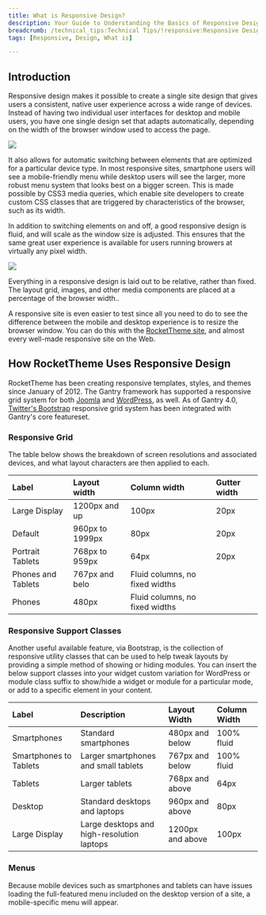 ```yaml
---
title: What is Responsive Design?
description: Your Guide to Understanding the Basics of Responsive Design 
breadcrumb: /technical_tips:Technical Tips/!responsive:Responsive Design
tags: [Responsive, Design, What is]

---
```


Introduction
----

Responsive design makes it possible to create a single site design that gives users a consistent, native user experience across a wide range of devices. Instead of having two individual user interfaces for desktop and mobile users, you have one single design set that adapts automatically, depending on the width of the browser window used to access the page.

![][responsive1]

It also allows for automatic switching between elements that are optimized for a particular device type. In most responsive sites, smartphone users will see a mobile-friendly menu while desktop users will see the larger, more robust menu system that looks best on a bigger screen. This is made possible by CSS3 media queries, which enable site developers to create custom CSS classes that are triggered by characteristics of the browser, such as its width.

In addition to switching elements on and off, a good responsive design is fluid, and will scale as the window size is adjusted. This ensures that the same great user experience is available for users running browers at virtually any pixel width. 

![][responsive2]

Everything in a responsive design is laid out to be relative, rather than fixed. The layout grid, images, and other media components are placed at a percentage of the browser width..

A responsive site is even easier to test since all you need to do to see the difference between the mobile and desktop experience is to resize the browser window. You can do this with the [RocketTheme site](http://www.rockettheme.com), and almost every well-made responsive site on the Web.

How RocketTheme Uses Responsive Design
-----

RocketTheme has been creating responsive templates, styles, and themes since January of 2012. The Gantry framework has supported a responsive grid system for both [Joomla](http://docs.gantry.org/gantry4/joomla/advanced/responsive_grid_system.md) and [WordPress](http://docs.gantry.org/gantry4/wordpress/advanced/responsive_grid_system.md), as well. As of Gantry 4.0, [Twitter's Bootstrap][bootstrap] responsive grid system has been integrated with Gantry's core featureset.

### Responsive Grid

The table below shows the breakdown of screen resolutions and associated devices, and what layout characters are then applied to each.

| Label              | Layout width    | Column width                   | Gutter width |
| :----              | :-----          | :-----                         | :-----       |
| Large Display      | 1200px and up   | 100px                          | 20px         |
| Default            | 960px to 1999px | 80px                           | 20px         |
| Portrait Tablets   | 768px to 959px  | 64px                           | 20px         |
| Phones and Tablets | 767px and belo  | Fluid columns, no fixed widths |              |
| Phones             | 480px           | Fluid columns, no fixed widths |              |

### Responsive Support Classes

Another useful available feature, via Bootstrap, is the collection of responsive utility classes that can be used to help tweak layouts by providing a simple method of showing or hiding modules. You can insert the below support classes into your widget custom variation for WordPress or module class suffix to show/hide a widget or module for a particular mode, or add to a specific element in your content.

| Label                  | Description                                | Layout Width     | Column Width |  
| :--------------------- | :----------------------------------------- | :--------------- | :----------- |  
| Smartphones            | Standard smartphones                       | 480px and below  | 100% fluid   |  
| Smartphones to Tablets | Larger smartphones and small tablets       | 767px and below  | 100% fluid   |  
| Tablets                | Larger tablets                             | 768px and above  | 64px         |  
| Desktop                | Standard desktops and laptops              | 960px and above  | 80px         |  
| Large Display          | Large desktops and high-resolution laptops | 1200px and above | 100px        |  

### Menus

Because mobile devices such as smartphones and tablets can have issues loading the full-featured menu included on the desktop version of a site, a mobile-specific menu will appear.

[bootstrap]: http://twitter.github.com/bootstrap/
[responsive1]: assets/responsive_full.jpeg
[responsive2]: assets/responsive_mobile.jpeg